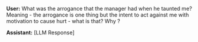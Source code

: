 **User:**
What was the arrogance that the manager had when he taunted me? Meaning - the arrogance is one thing but the intent to act against me with motivation to cause hurt - what is that? Why ? 

**Assistant:**
[LLM Response]

